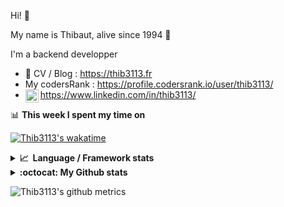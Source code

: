 Hi! 👋

My name is Thibaut, alive since 1994 🍷

I'm a backend developper

-   📝 CV / Blog : https://thib3113.fr
-   My codersRank : https://profile.codersrank.io/user/thib3113/
-   <a href="https://www.linkedin.com/in/thib3113/"><img align="left" alt="Thib3113's Linkedin" width="21px" src="https://img.icons8.com/color/48/linkedin.png" /></a> https://www.linkedin.com/in/thib3113/

📊 **This week I spent my time on**

[![Thib3113's wakatime](https://github-readme-stats.vercel.app/api/wakatime?username=thib3113&layout=default&theme=dracula&langs_count=6&hide_title=true&hide_border=true)](https://wakatime.com/@thib3113)

<details>
  <summary><b>📈&nbsp;&nbsp;Language&nbsp;/&nbsp;Framework stats</b></summary>
  <br/>  
  <a href='https://profile.codersrank.io/user/thib3113/'>
  <img src='http://cr-skills-chart-widget.azurewebsites.net/api/api?username=thib3113&padding=30&skills=php,batchfile,javascript,less,mysql,reactjs,scss,shell,typescript,vue'>
  </a>
</details>

<details>
  <summary><b>:octocat: My Github stats</b></summary>
  <br/>  
  
  <img src="https://github-readme-stats.vercel.app/api?username=thib3113&theme=dracula&show_icons=true&" alt="Thib3113's GitHub stats" />

<!--START_SECTION:activity-->

1. 🗣 Commented on [#341](https://github.com/icebob/fastest-validator/pull/341#issuecomment-1826952281) in [icebob/fastest-validator](https://github.com/icebob/fastest-validator)
2. 🗣 Commented on [#341](https://github.com/icebob/fastest-validator/pull/341#issuecomment-1826936129) in [icebob/fastest-validator](https://github.com/icebob/fastest-validator)
3. 🚀 Published release [try CI](https://github.com/spailybot/moleculer-auto-openapi/releases/tag/v0.1.4) in [spailybot/moleculer-auto-openapi](https://github.com/spailybot/moleculer-auto-openapi)
4. 🎉 Merged PR [#2615](https://github.com/centreon/centreon/pull/2615) in [centreon/centreon](https://github.com/centreon/centreon)
5. 🎉 Merged PR [#675](https://github.com/thib3113/unifi-client/pull/675) in [thib3113/unifi-client](https://github.com/thib3113/unifi-client)
 <!--END_SECTION:activity-->

</details>

![Thib3113's github metrics](https://gist.githubusercontent.com/thib3113/83a96e16f8bca103f1b0e376186c66ec/raw/github-metrics.svg)
